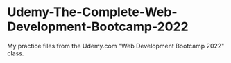 # Udemy-The-Complete-Web-Development-Bootcamp-2022
My practice files from the Udemy.com "Web Development Bootcamp 2022" class.
